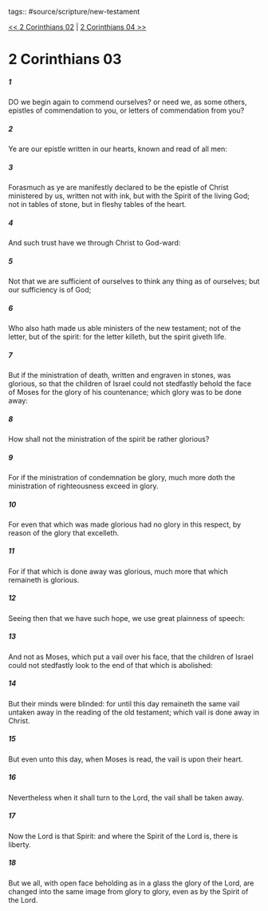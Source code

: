 tags:: #source/scripture/new-testament

[<< 2 Corinthians 02](/new-testament/08_2_Corinthians/2_Corinthians_02.md) | [2 Corinthians 04 >>](/new-testament/08_2_Corinthians/2_Corinthians_04.md)

# 2 Corinthians 03

##### 1

DO we begin again to commend ourselves? or need we, as some others, epistles of commendation to you, or letters of commendation from you?

##### 2

Ye are our epistle written in our hearts, known and read of all men:

##### 3

Forasmuch as ye are manifestly declared to be the epistle of Christ ministered by us, written not with ink, but with the Spirit of the living God; not in tables of stone, but in fleshy tables of the heart.

##### 4

And such trust have we through Christ to God-ward:

##### 5

Not that we are sufficient of ourselves to think any thing as of ourselves; but our sufficiency is of God;

##### 6

Who also hath made us able ministers of the new testament; not of the letter, but of the spirit: for the letter killeth, but the spirit giveth life.

##### 7

But if the ministration of death, written and engraven in stones, was glorious, so that the children of Israel could not stedfastly behold the face of Moses for the glory of his countenance; which glory was to be done away:

##### 8

How shall not the ministration of the spirit be rather glorious?

##### 9

For if the ministration of condemnation be glory, much more doth the ministration of righteousness exceed in glory.

##### 10

For even that which was made glorious had no glory in this respect, by reason of the glory that excelleth.

##### 11

For if that which is done away was glorious, much more that which remaineth is glorious.

##### 12

Seeing then that we have such hope, we use great plainness of speech:

##### 13

And not as Moses, which put a vail over his face, that the children of Israel could not stedfastly look to the end of that which is abolished:

##### 14

But their minds were blinded: for until this day remaineth the same vail untaken away in the reading of the old testament; which vail is done away in Christ.

##### 15

But even unto this day, when Moses is read, the vail is upon their heart.

##### 16

Nevertheless when it shall turn to the Lord, the vail shall be taken away.

##### 17

Now the Lord is that Spirit: and where the Spirit of the Lord is, there is liberty.

##### 18

But we all, with open face beholding as in a glass the glory of the Lord, are changed into the same image from glory to glory, even as by the Spirit of the Lord.
